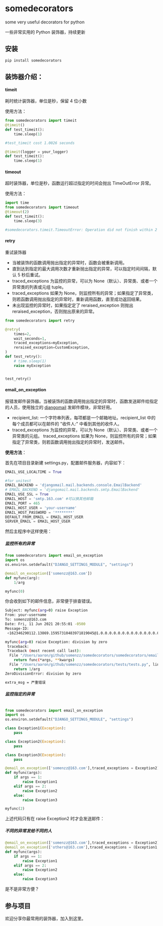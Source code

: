 # somedecorators

some very useful decorators for python 

一些非常实用的 Python 装饰器，持续更新

## 安装

```sh
pip install somedecorators
```

## 装饰器介绍：

#### timeit

耗时统计装饰器，单位是秒，保留 4 位小数


使用方法：

```python
from somedecorators import timeit
@timeit()
def test_timeit():
    time.sleep(1)

#test_timeit cost 1.0026 seconds

@timeit(logger = your_logger)
def test_timeit():
    time.sleep(1)
```


#### timeout

超时装饰器，单位是秒，函数运行超过指定的时间会抛出 TimeOutError 异常。

使用方法：

```python
import time
from somedecorators import timeout
@timeout(2)
def test_timeit():
    time.sleep(3)

#somedecorators.timeit.TimeoutError: Operation did not finish within 2 seconds
```



#### retry

重试装饰器
- 当被装饰的函数调用抛出指定的异常时，函数会被重新调用。
- 直到达到指定的最大调用次数才重新抛出指定的异常，可以指定时间间隔，默认 5 秒后重试。
- traced_exceptions 为监控的异常，可以为 None（默认）、异常类、或者一个异常类的列表或元组 tuple。
- traced_exceptions 如果为 None，则监控所有的异常；如果指定了异常类，则若函数调用抛出指定的异常时，重新调用函数，直至成功返回结果。
- 未出现监控的异常时，如果指定定了 reraised_exception 则抛出 reraised_exception，否则抛出原来的异常。


```python
from somedecorators import retry 

@retry(
    times=2,
    wait_seconds=1,
    traced_exceptions=myException,
    reraised_exception=CustomException,
)
def test_retry():
    # time.sleep(1)
    raise myException


test_retry()
```



#### email_on_exception

报错发邮件装饰器。当被装饰的函数调用抛出指定的异常时，函数发送邮件给指定的人员，使用独立的 [djangomail](https://github.com/somenzz/djangomail) 发邮件模块，非常好用。

- recipient_list: 一个字符串列表，每项都是一个邮箱地址。recipient_list 中的每个成员都可以在邮件的 "收件人:" 中看到其他的收件人。
- traced_exceptions 为监控的异常，可以为 None（默认）、异常类、或者一个异常类的元组。
traced_exceptions 如果为 None，则监控所有的异常；如果指定了异常类，则若函数调用抛出指定的异常时，发送邮件。

**使用方法**：

首先在项目目录新建 settings.py，配置邮件服务器，内容如下：

```python
EMAIL_USE_LOCALTIME = True

#for unitest
EMAIL_BACKEND = 'djangomail.mail.backends.console.EmailBackend'
# EMAIL_BACKEND = 'djangomail.mail.backends.smtp.EmailBackend'
EMAIL_USE_SSL = True
EMAIL_HOST = 'smtp.163.com' #可以换其他邮箱
EMAIL_PORT = 465
EMAIL_HOST_USER = 'your-username'
EMAIL_HOST_PASSWORD = '********'
DEFAULT_FROM_EMAIL = EMAIL_HOST_USER
SERVER_EMAIL = EMAIL_HOST_USER
```

然后主程序中这样使用：

##### 监控所有的异常

```python
from somedecorators import email_on_exception 
import os
os.environ.setdefault("DJANGO_SETTINGS_MODULE", "settings")

@email_on_exception(['somenzz@163.com'])
def myfunc(arg):
    1/arg

myfunc(0)
```

你会收到如下的邮件信息，非常便于排查错误。

```sh
Subject: myfunc(arg=0) raise Exception
From: your-username
To: somenzz@163.com
Date: Fri, 11 Jun 2021 20:55:01 -0500
Message-ID: 
 <162346290112.13869.15957310483971819045@1.0.0.0.0.0.0.0.0.0.0.0.0.0.0.0.0.0.0.0.0.0.0.0.0.0.0.0.0.0.0.0.ip6.arpa>

myfunc(arg=0) raise Exception: division by zero 
 traceback:
 Traceback (most recent call last):
  File "/Users/aaron/github/somenzz/somedecorators/somedecorators/email.py", line 35, in wrapper
    return func(*args, **kwargs)
  File "/Users/aaron/github/somenzz/somedecorators/tests/tests.py", line 55, in myfunc
    return 1/arg
ZeroDivisionError: division by zero

extra_msg = 严重错误
```

##### 监控指定的异常

```python

from somedecorators import email_on_exception
import os
os.environ.setdefault("DJANGO_SETTINGS_MODULE", "settings")

class Exception1(Exception):
    pass

class Exception2(Exception):
    pass

class Exception3(Exception):
    pass

@email_on_exception(['somenzz@163.com'],traced_exceptions = Exception2)
def myfunc(args):
    if args == 1:
        raise Exception1
    elif args == 2:
        raise Exception2
    else:
        raise Exception3

myfunc(2)

```
上述代码只有在 raise Exception2 时才会发送邮件：

##### 不同的异常发给不同的人

```python
@email_on_exception(['somenzz@163.com'],traced_exceptions = Exception2)
@email_on_exception(['others@163.com'],traced_exceptions = (Exception1, Exception3))
def myfunc(args):
    if args == 1:
        raise Exception1
    elif args == 2:
        raise Exception2
    else:
        raise Exception3
```

是不是非常方便？

## 参与项目

欢迎分享你最常用的装饰器，加入到这里。


